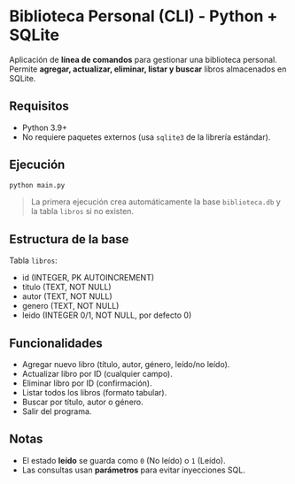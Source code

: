 # Biblioteca Personal (CLI) - Python + SQLite

Aplicación de **línea de comandos** para gestionar una biblioteca personal.
Permite **agregar, actualizar, eliminar, listar y buscar** libros almacenados en SQLite.

## Requisitos
- Python 3.9+
- No requiere paquetes externos (usa `sqlite3` de la librería estándar).

## Ejecución
```bash
python main.py
```

> La primera ejecución crea automáticamente la base `biblioteca.db` y la tabla `libros` si no existen.

## Estructura de la base
Tabla `libros`:
- id (INTEGER, PK AUTOINCREMENT)
- titulo (TEXT, NOT NULL)
- autor (TEXT, NOT NULL)
- genero (TEXT, NOT NULL)
- leido (INTEGER 0/1, NOT NULL, por defecto 0)

## Funcionalidades
- Agregar nuevo libro (título, autor, género, leído/no leído).
- Actualizar libro por ID (cualquier campo).
- Eliminar libro por ID (confirmación).
- Listar todos los libros (formato tabular).
- Buscar por título, autor o género.
- Salir del programa.

## Notas
- El estado **leído** se guarda como `0` (No leído) o `1` (Leído).
- Las consultas usan **parámetros** para evitar inyecciones SQL.

